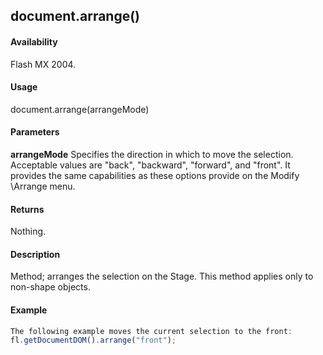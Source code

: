 ## document.arrange()

#### Availability

Flash MX 2004.

#### Usage

document.arrange(arrangeMode)

#### Parameters

**arrangeMode** Specifies the direction in which to move the selection. Acceptable values are "back", "backward", "forward", and "front". It provides the same capabilities as these options provide on the Modify \Arrange menu.

#### Returns

Nothing.

#### Description

Method; arranges the selection on the Stage. This method applies only to non-shape objects.

#### Example

```javascript
The following example moves the current selection to the front:
fl.getDocumentDOM().arrange("front");

```
